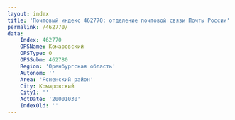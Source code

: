 ```yaml
---
layout: index
title: 'Почтовый индекс 462770: отделение почтовой связи Почты России'
permalink: /462770/
data:
    Index: 462770
    OPSName: Комаровский
    OPSType: О
    OPSSubm: 462780
    Region: 'Оренбургская область'
    Autonom: ''
    Area: 'Ясненский район'
    City: Комаровский
    City1: ''
    ActDate: '20001030'
    IndexOld: ''
---
```


